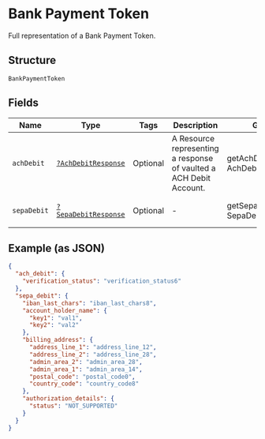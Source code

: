 
# Bank Payment Token

Full representation of a Bank Payment Token.

## Structure

`BankPaymentToken`

## Fields

| Name | Type | Tags | Description | Getter | Setter |
|  --- | --- | --- | --- | --- | --- |
| `achDebit` | [`?AchDebitResponse`](../../doc/models/ach-debit-response.md) | Optional | A Resource representing a response of vaulted a ACH Debit Account. | getAchDebit(): ?AchDebitResponse | setAchDebit(?AchDebitResponse achDebit): void |
| `sepaDebit` | [`?SepaDebitResponse`](../../doc/models/sepa-debit-response.md) | Optional | - | getSepaDebit(): ?SepaDebitResponse | setSepaDebit(?SepaDebitResponse sepaDebit): void |

## Example (as JSON)

```json
{
  "ach_debit": {
    "verification_status": "verification_status6"
  },
  "sepa_debit": {
    "iban_last_chars": "iban_last_chars8",
    "account_holder_name": {
      "key1": "val1",
      "key2": "val2"
    },
    "billing_address": {
      "address_line_1": "address_line_12",
      "address_line_2": "address_line_28",
      "admin_area_2": "admin_area_28",
      "admin_area_1": "admin_area_14",
      "postal_code": "postal_code0",
      "country_code": "country_code8"
    },
    "authorization_details": {
      "status": "NOT_SUPPORTED"
    }
  }
}
```

